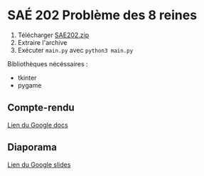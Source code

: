 # SAÉ 202 Problème des 8 reines

1. Télécharger [SAE202.zip](https://github.com/HubertBDLB/SAE202/archive/refs/heads/main.zip)
2. Extraire l'archive
3. Exécuter `main.py` avec `python3 main.py`

Bibliothèques nécéssaires :
* tkinter
* pygame

## Compte-rendu

[Lien du Google docs](https://docs.google.com/document/d/1-56sf8CHdOEmA0tm3k3RE8dn7JR7T9a5sPJmBzqa2iM)

## Diaporama

[Lien du Google slides](https://docs.google.com/presentation/d/1itUPLQoB3_ssxwRwzQ0VaG_KYc7VtZyOfC2_XkHNJNg)

